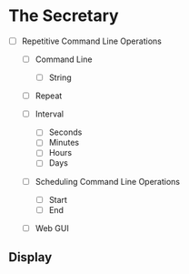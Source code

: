 # The Secretary

- [ ] Repetitive Command Line Operations
  - [ ] Command Line
    - [ ] String
  - [ ] Repeat
  - [ ] Interval
    - [ ] Seconds
    - [ ] Minutes
    - [ ] Hours
    - [ ] Days
  - [ ] Scheduling Command Line Operations
    - [ ] Start
    - [ ] End

  - [ ] Web GUI



## Display
